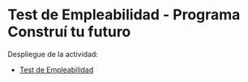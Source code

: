 # Test de Empleabilidad - Programa Construí tu futuro

Despliegue de la actividad:

- [Test de Empleabilidad](https://eduadistancia.github.io/TestEmpleabilidad)
